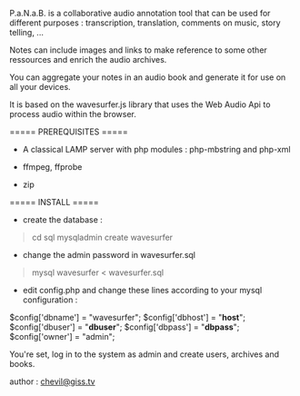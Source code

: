 P.a.N.a.B. is a collaborative audio annotation tool
that can be used for different purposes :
transcription, translation, comments on music, story telling, ...

Notes can include images and links to make reference
to some other ressources and enrich the audio archives.

You can aggregate your notes in an audio book
and generate it for use on all your devices.

It is based on the wavesurfer.js library
that uses the Web Audio Api
to process audio within the browser.

===== PREREQUISITES =====

* A classical LAMP server
  with php modules : 
  php-mbstring and php-xml

* ffmpeg, ffprobe

* zip

===== INSTALL =====

* create the database :
> cd sql
> mysqladmin create wavesurfer

* change the admin password in wavesurfer.sql
> mysql wavesurfer < wavesurfer.sql

* edit config.php and change these lines according
to your mysql configuration :

$config['dbname'] = "wavesurfer";
$config['dbhost'] = "__host__";
$config['dbuser'] = "__dbuser__";
$config['dbpass'] = "__dbpass__";
$config['owner'] = "admin";

You're set, log in to the system as admin
and create users, archives and books.

author : chevil@giss.tv
